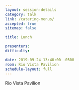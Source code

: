 ```yaml
---
layout: session-details
category: talk
link: /catering-menus/
accepted: true
sitemap: false

title: Lunch

presenters:
difficulty:

date: 2019-09-24 13:40:00 -0500
room: Rio Vista Pavilion
schedule-layout: full
---
```


Rio Vista Pavilion
